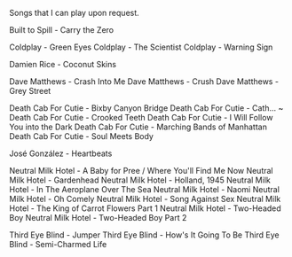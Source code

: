 Songs that I can play upon request.

Built to Spill - Carry the Zero

Coldplay - Green Eyes
Coldplay - The Scientist
Coldplay - Warning Sign

Damien Rice - Coconut Skins

Dave Matthews - Crash Into Me
Dave Matthews - Crush
Dave Matthews - Grey Street

Death Cab For Cutie - Bixby Canyon Bridge
Death Cab For Cutie - Cath...
 ~ Death Cab For Cutie - Crooked Teeth
Death Cab For Cutie - I Will Follow You into the Dark
Death Cab For Cutie - Marching Bands of Manhattan
Death Cab For Cutie - Soul Meets Body

José González - Heartbeats

Neutral Milk Hotel - A Baby for Pree / Where You'll Find Me Now
Neutral Milk Hotel - Gardenhead
Neutral Milk Hotel - Holland, 1945
Neutral Milk Hotel - In The Aeroplane Over The Sea
Neutral Milk Hotel - Naomi
Neutral Milk Hotel - Oh Comely
Neutral Milk Hotel - Song Against Sex
Neutral Milk Hotel - The King of Carrot Flowers Part 1
Neutral Milk Hotel - Two-Headed Boy
Neutral Milk Hotel - Two-Headed Boy Part 2

Third Eye Blind - Jumper
Third Eye Blind - How's It Going To Be
Third Eye Blind - Semi-Charmed Life